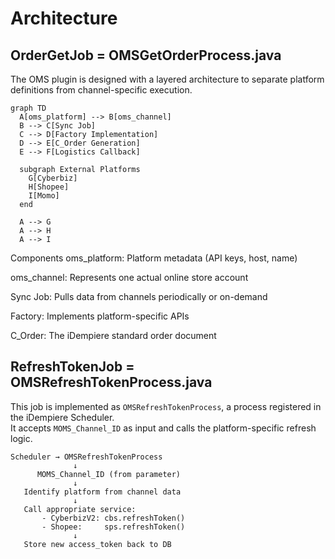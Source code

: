 # Architecture

## OrderGetJob = OMSGetOrderProcess.java

The OMS plugin is designed with a layered architecture to separate platform definitions from channel-specific execution.

```mermaid
graph TD
  A[oms_platform] --> B[oms_channel]
  B --> C[Sync Job]
  C --> D[Factory Implementation]
  D --> E[C_Order Generation]
  E --> F[Logistics Callback]

  subgraph External Platforms
    G[Cyberbiz]
    H[Shopee]
    I[Momo]
  end

  A --> G
  A --> H
  A --> I
```

Components
oms_platform: Platform metadata (API keys, host, name)

oms_channel: Represents one actual online store account

Sync Job: Pulls data from channels periodically or on-demand

Factory: Implements platform-specific APIs

C_Order: The iDempiere standard order document


## RefreshTokenJob = OMSRefreshTokenProcess.java

This job is implemented as `OMSRefreshTokenProcess`, a process registered in the iDempiere Scheduler.  
It accepts `MOMS_Channel_ID` as input and calls the platform-specific refresh logic.

```text
Scheduler → OMSRefreshTokenProcess
              ↓
      MOMS_Channel_ID (from parameter)
              ↓
   Identify platform from channel data
              ↓
   Call appropriate service:
       - CyberbizV2: cbs.refreshToken()
       - Shopee:     sps.refreshToken()
              ↓
   Store new access_token back to DB
